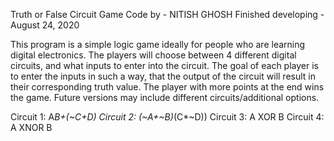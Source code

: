 Truth or False Circuit Game
Code by - NITISH GHOSH
Finished developing - August 24, 2020

This program is a simple logic game ideally for people who are learning digital electronics.
The players will choose between 4 different digital circuits,
and what inputs to enter into the circuit.
The goal of each player is to enter the inputs in such a way,
that the output of the circuit will result in their corresponding truth value.
The player with more points at the end wins the game.
Future versions may include different circuits/additional options.

Circuit 1: A*B+(~C+D)
Circuit 2: (~A+~B)*(C*~D))
Circuit 3: A XOR B
Circuit 4: A XNOR B
